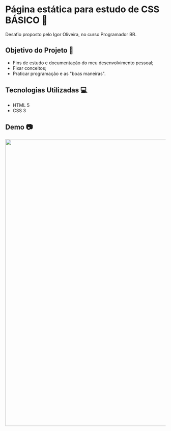 # Página estática para estudo de CSS BÁSICO 📝
Desafio proposto pelo Igor Oliveira, no curso Programador BR.

## Objetivo do Projeto 🎯
- Fins de estudo e documentação do meu desenvolvimento pessoal;
- Fixar conceitos;
- Praticar programação e as "boas maneiras".

## Tecnologias Utilizadas 💻
- HTML 5 
- CSS 3 

## Demo 📷

<p align="center">
  <img width="900" src="toReadme/receita.gif">
</p>
